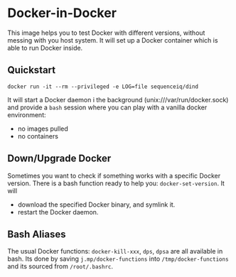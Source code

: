 # Docker-in-Docker

This image helps you to test Docker with different versions, without
messing with you host system. It will set up a Docker container which
is able to run Docker inside.

## Quickstart

```
docker run -it --rm --privileged -e LOG=file sequenceiq/dind
```

It will start a Docker daemon i the background (unix:///var/run/docker.sock)
and provide a `bash` session where you can play with a vanilla docker
environment:
 - no images pulled
 - no containers

## Down/Upgrade Docker

Sometimes you want to check if something works with a specific Docker version.
There is a bash function ready to help you: `docker-set-version`. It will

- download the specified Docker binary, and symlink it.
- restart the Docker daemon.

## Bash Aliases

The usual Docker functions: `docker-kill-xxx`, `dps`, `dpsa` are all available
in bash. Its done by saving `j.mp/docker-functions` into `/tmp/docker-functions`
and its sourced from `/root/.bashrc`.
